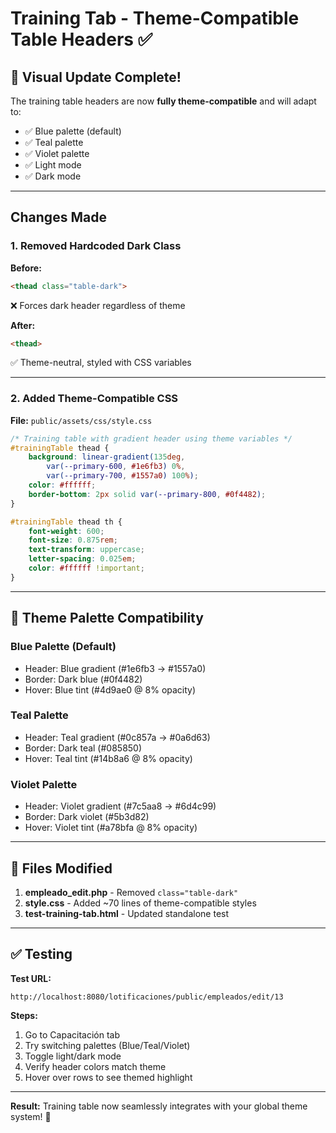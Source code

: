 # Training Tab - Theme-Compatible Table Headers ✅

## 🎨 Visual Update Complete!

The training table headers are now **fully theme-compatible** and will adapt to:
- ✅ Blue palette (default)
- ✅ Teal palette
- ✅ Violet palette
- ✅ Light mode
- ✅ Dark mode

---

## Changes Made

### 1. **Removed Hardcoded Dark Class**

**Before:**
```html
<thead class="table-dark">
```
❌ Forces dark header regardless of theme

**After:**
```html
<thead>
```
✅ Theme-neutral, styled with CSS variables

---

### 2. **Added Theme-Compatible CSS**

**File:** `public/assets/css/style.css`

```css
/* Training table with gradient header using theme variables */
#trainingTable thead {
    background: linear-gradient(135deg, 
        var(--primary-600, #1e6fb3) 0%, 
        var(--primary-700, #1557a0) 100%);
    color: #ffffff;
    border-bottom: 2px solid var(--primary-800, #0f4482);
}

#trainingTable thead th {
    font-weight: 600;
    font-size: 0.875rem;
    text-transform: uppercase;
    letter-spacing: 0.025em;
    color: #ffffff !important;
}
```

---

## 🎨 Theme Palette Compatibility

### Blue Palette (Default)
- Header: Blue gradient (#1e6fb3 → #1557a0)
- Border: Dark blue (#0f4482)
- Hover: Blue tint (#4d9ae0 @ 8% opacity)

### Teal Palette
- Header: Teal gradient (#0c857a → #0a6d63)
- Border: Dark teal (#085850)
- Hover: Teal tint (#14b8a6 @ 8% opacity)

### Violet Palette
- Header: Violet gradient (#7c5aa8 → #6d4c99)
- Border: Dark violet (#5b3d82)
- Hover: Violet tint (#a78bfa @ 8% opacity)

---

## 🔧 Files Modified

1. **empleado_edit.php** - Removed `class="table-dark"`
2. **style.css** - Added ~70 lines of theme-compatible styles
3. **test-training-tab.html** - Updated standalone test

---

## ✅ Testing

**Test URL:**
```
http://localhost:8080/lotificaciones/public/empleados/edit/13
```

**Steps:**
1. Go to Capacitación tab
2. Try switching palettes (Blue/Teal/Violet)
3. Toggle light/dark mode
4. Verify header colors match theme
5. Hover over rows to see themed highlight

---

**Result:** Training table now seamlessly integrates with your global theme system! 🎨
